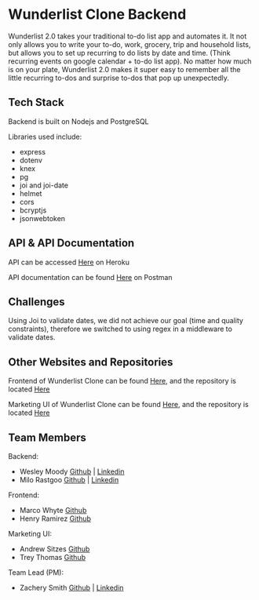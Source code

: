 # Wunderlist Clone Backend

Wunderlist 2.0 takes your traditional to-do list app and automates it. It not only allows you to write your to-do, work, grocery, trip and household lists, but allows you to set up recurring to do lists by date and time. (Think recurring events on google calendar + to-do list app). No matter how much is on your plate, Wunderlist 2.0 makes it super easy to remember all the little recurring to-dos and surprise to-dos that pop up unexpectedly.

## Tech Stack

Backend is built on Nodejs and PostgreSQL

Libraries used include:
- express
- dotenv
- knex
- pg
- joi and joi-date
- helmet
- cors
- bcryptjs
- jsonwebtoken

## API & API Documentation

API can be accessed [Here](https://wunderlistclone.herokuapp.com/) on Heroku

API documentation can be found [Here](https://documenter.getpostman.com/view/6872970/SzKbLaR9) on Postman


## Challenges

Using Joi to validate dates, we did not achieve our goal (time and quality constraints), therefore we switched to using regex in a middleware to validate dates.

## Other Websites and Repositories

Frontend of Wunderlist Clone can be found [Here](), and the repository is located [Here](https://github.com/wunderlist-2-zac/front-end)

Marketing UI of Wunderlist Clone can be found [Here](), and the repository is located [Here]()

## Team Members

Backend:

- Wesley Moody [Github](https://github.com/wesley-moody) | [Linkedin](https://www.linkedin.com/in/wesley-moody-9192217b/
)
- Milo Rastgoo [Github](https://github.com/informagician) | [Linkedin](https://www.linkedin.com/in/rastgoo/)

Frontend:

- Marco Whyte [Github](https://github.com/mwhyte18)
- Henry Ramirez [Github](https://github.com/Henry2212) 

Marketing UI:

- Andrew Sitzes [Github](https://github.com/Drewcifer88)
- Trey Thomas [Github](https://github.com/treyalexanderthomas)

Team Lead (PM):

- Zachery Smith [Github](https://github.com/MrZacSmith) | [Linkedin](https://www.linkedin.com/in/mrzacsmith/)